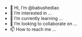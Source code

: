 - 👋 Hi, I’m @babushediao
- 👀 I’m interested in ...
- 🌱 I’m currently learning ...
- 💞️ I’m looking to collaborate on ...
- 📫 How to reach me ...

<!---
babushediao/babushediao is a ✨ special ✨ repository because its `README.md` (this file) appears on your GitHub profile.
You can click the Preview link to take a look at your changes.
--->

